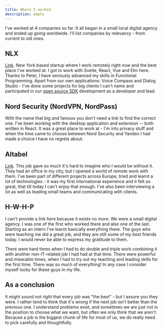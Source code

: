 ```yaml
---
title: Where I worked
description: empty
---
```


I've worked at 4 companies so far. It all began in a small local digital agency and ended up going worldwide. I'll list companies by relevancy - from current to old ones.

## NLX

[Link](https://nlx.ai/our-team). New York based startup where I work remotely right now and the best place I've worked at. I got to work with Svelte, React, Vue and Elm here. Thanks to Peter, I have seriously advanced my skills in Functional Programming. Apart from our own applications: Voice Compass and Dialog Studio - I've done some projects for big clients I can't name and participated in our [open source SDK](https://github.com/nlxai) development as a developer and lead.

## Nord Security (NordVPN, NordPass)

With the name that big and famous you don't need a link to find the correct one. I've been working with the desktop application and extension -- both written in React. It was a great place to work at - I'm into privacy stuff and when the time came to choose between Nord Security and Yandex I had made a choice I have no regrets about.

## Altabel

[Link](https://altabel.com/). This job gave so much it's hard to imagine who I would be without it. They had an office in my city, but I opened a world of remote work with them. I've been part of different projects across Europe, tried and learnt a lot of technologies - it was my first international experience and it felt so great, that till today I can't enjoy that enough. I've also been interviewing a lot as well as leading small teams and communicating with clients.

## H-W-H-P

I can't provide a link here because it exists no more. We were a small digital agency. I was one of the first who worked there and also one of the last. Starting as an intern I've learnt basically everything there. The guys who were teaching me did a great job, and they are still some of my best friends today. I would never be able to express my gratitude to them.

There were hard times when I had to do double and triple work combining it with another non-IT-related job I had had at that time. There were powerful and miserable times, when I had to try out my teaching and leading skills for the first time. There was so much of everything! In any case I consider myself lucky for these guys in my life.

## As a conclusion

It might sound not right that every job was "the best" - but I assure you they were. I rather tend to think that it's wrong if the next job isn't better than the previous one. I understand problems exist, and sometimes we are just not in the position to choose what we want, but often we only think that we aren't. Because a job is the biggest chunk of life for most of us, we do really need to pick carefully and thoughtfully.
